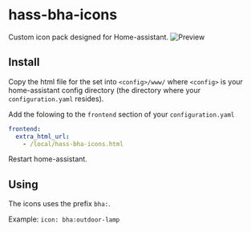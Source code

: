 # hass-bha-icons

Custom icon pack designed for Home-assistant.
![Preview](https://raw.githubusercontent.com/hulkhaugen/hass-bha-icons/master/content.png)

## Install

Copy the html file for the set into `<config>/www/` where `<config>` is your home-assistant config directory (the directory where your `configuration.yaml` resides).

Add the folowing to the `frontend` section of your `configuration.yaml`

```yaml
frontend:
  extra_html_url:
    - /local/hass-bha-icons.html
```

Restart home-assistant.

## Using

The icons uses the prefix `bha:`.

Example: `icon: bha:outdoor-lamp`
